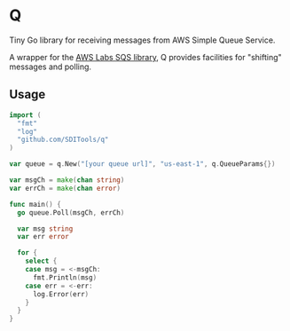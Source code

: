 # Q

Tiny Go library for receiving messages from AWS Simple Queue Service.

A wrapper for the [AWS Labs SQS library](https://github.com/awslabs/aws-sdk-go/tree/master/service/sqs), Q provides facilities for "shifting" messages and polling.


## Usage

```Go
import (
  "fmt"
  "log"
  "github.com/SDITools/q"
)

var queue = q.New("[your queue url]", "us-east-1", q.QueueParams{})

var msgCh = make(chan string)
var errCh = make(chan error)

func main() {
  go queue.Poll(msgCh, errCh)

  var msg string
  var err error

  for {
    select {
    case msg = <-msgCh:
      fmt.Println(msg)
    case err = <-err:
      log.Error(err)
    }
  }
}
```
